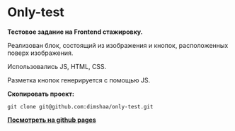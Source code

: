 # Only-test

**Тестовое задание на Frontend стажировку.**

Реализован блок, состоящий из изображения и кнопок, расположенных поверх изображения.

Использовались JS, HTML, CSS.

Разметка кнопок генерируется с помощью JS.

**Скопировать проект:**  

```
git clone git@github.com:dimshaa/only-test.git
```


**[Посмотреть на github pages](https://dimshaa.github.io/only-test/)**
